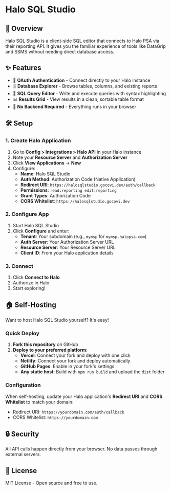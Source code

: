 # Halo SQL Studio

## 🚀 Overview

Halo SQL Studio is a client-side SQL editor that connects to Halo PSA via their reporting API. It gives you the familiar experience of tools like DataGrip and SSMS without needing direct database access.

## ✨ Features

-   🔐 **OAuth Authentication** - Connect directly to your Halo instance
-   🗄️ **Database Explorer** - Browse tables, columns, and existing reports
-   📝 **SQL Query Editor** - Write and execute queries with syntax highlighting
-   📊 **Results Grid** - View results in a clean, sortable table format
-   🚫 **No Backend Required** - Everything runs in your browser

## 🛠️ Setup

### 1. Create Halo Application

1. Go to **Config > Integrations > Halo API** in your Halo instance
2. Note your **Resource Server** and **Authorization Server**
3. Click **View Applications** → **New**
4. Configure:
    - **Name**: Halo SQL Studio
    - **Auth Method**: Authorization Code (Native Application)
    - **Redirect URI**: `https://halosqlstudio.gocovi.dev/auth/callback`
    - **Permissions**: `read:reporting edit:reporting`
    - **Grant Types**: Authorization Code
    - **CORS Whitelist**: `https://halosqlstudio.gocovi.dev`

### 2. Configure App

1. Start Halo SQL Studio
2. Click **Configure** and enter:
    - **Tenant**: Your subdomain (e.g., `mymsp` for `mymsp.halopsa.com`)
    - **Auth Server**: Your Authorization Server URL
    - **Resource Server**: Your Resource Server URL
    - **Client ID**: From your Halo application details

### 3. Connect

1. Click **Connect to Halo**
2. Authorize in Halo
3. Start exploring!

## 🏠 Self-Hosting

Want to host Halo SQL Studio yourself? It's easy!

### Quick Deploy

1. **Fork this repository** on GitHub
2. **Deploy to your preferred platform:**
    - **Vercel**: Connect your fork and deploy with one click
    - **Netlify**: Connect your fork and deploy automatically
    - **GitHub Pages**: Enable in your fork's settings
    - **Any static host**: Build with `npm run build` and upload the `dist` folder

### Configuration

When self-hosting, update your Halo application's **Redirect URI** and **CORS Whitelist** to match your domain:

-   Redirect URI: `https://yourdomain.com/auth/callback`
-   CORS Whitelist: `https://yourdomain.com`

## 🔒 Security

All API calls happen directly from your browser. No data passes through external servers.

## 📄 License

MIT License - Open source and free to use.
